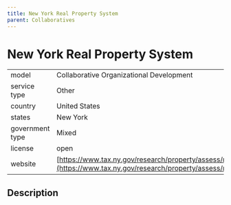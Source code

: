 ```yaml
---
title: New York Real Property System
parent: Collaboratives
---
```


# New York Real Property System

|                   |                                          |
|:------------------|:-----------------------------------------|
| model             | Collaborative Organizational Development
| service type      | Other
| country           | United States
| states            | New York
| government type   | Mixed
| license           | open
| website           | [https://www.tax.ny.gov/research/property/assess/rps/index.htm](https://www.tax.ny.gov/research/property/assess/rps/index.htm)

## Description
